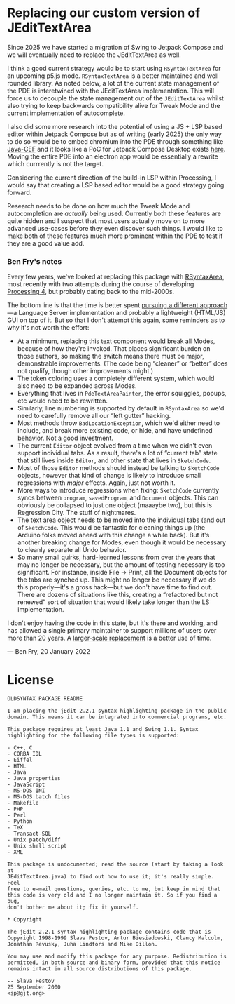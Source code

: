 # Replacing our custom version of JEditTextArea

Since 2025 we have started a migration of Swing to Jetpack Compose and we will eventually need to replace the JEditTextArea as well.

I think a good current strategy would be to start using `RSyntaxTextArea` for an upcoming p5.js mode. `RSyntaxTextArea` is a better maintained and well rounded library. As noted below, a lot of the current state management of the PDE is interetwined with the JEditTextArea implementation. This will force us to decouple the state management out of the `JEditTextArea` whilst also trying to keep backwards compatibility alive for Tweak Mode and the current implementation of autocomplete.

I also did some more research into the potential of using a JS + LSP based editor within Jetpack Compose but as of writing (early 2025) the only way to do so would be to embed chromium into the PDE through something like [Java-CEF]([url](https://github.com/chromiumembedded/java-cef)) and it looks like a PoC for Jetpack Compose Desktop exists [here](https://github.com/JetBrains/compose-multiplatform/blob/9cd413a4ed125bee5b624550fbd40a05061e912a/experimental/cef/src/main/kotlin/org/jetbrains/compose/desktop/browser/BrowserView.kt). Moving the entire PDE into an electron app would be essentially a rewrite which currrently is not the target. 

Considering the current direction of the build-in LSP within Processing, I would say that creating a LSP based editor would be a good strategy going forward.

Research needs to be done on how much the Tweak Mode and autocompletion are _actually_ being used. Currently both these features are quite hidden and I suspect that most users actually move on to more advanced use-cases before they even discover such things. I would like to make both of these features much more prominent within the PDE to test if they are a good value add. 

### Ben Fry's notes

Every few years, we've looked at replacing this package with [RSyntaxArea](https://github.com/bobbylight/RSyntaxTextArea), most recently with two attempts during the course of developing [Processing 4](https://github.com/processing/processing4/wiki/Processing-4), but probably dating back to the mid-2000s.

The bottom line is that the time is better spent [pursuing a different approach](https://github.com/processing/processing4/blob/master/CONTRIBUTING.md#editor)—a Language Server implementation and probably a lightweight (HTML/JS) GUI on top of it. But so that I don't attempt this again, some reminders as to why it's not worth the effort:

* At a minimum, replacing this text component would break all Modes, because of how they're invoked. That places significant burden on those authors, so making the switch means there must be major, demonstrable improvements. (The code being “cleaner” or “better” does not qualify, though other improvements might.)
* The token coloring uses a completely different system, which would also need to be expanded across Modes. 
* Everything that lives in `PdeTextAreaPainter`,  the error squiggles, popups, etc would need to be rewritten. 
* Similarly, line numbering is supported by default in `RSyntaxArea` so we'd need to carefully remove all our “left gutter” hacking.
* Most methods throw `BadLocationException`, which we'd either need to include, and break more existing code, or hide, and have undefined behavior. Not a good investment.
* The current `Editor` object evolved from a time when we didn't even support individual tabs. As a result, there's a lot of “current tab” state that still lives inside `Editor`, and other state that lives in `SketchCode`. 
* Most of those `Editor` methods should instead be talking to `SketchCode` objects, however that kind of change is likely to introduce small regressions with *major* effects. Again, just not worth it.
* More ways to introduce regressions when fixing: `SketchCode` currently syncs between `program`, `savedProgram`, and `Document` objects. This can obviously be collapsed to just one object (maaaybe two), but this is Regression City. The stuff of nightmares. 
* The text area object needs to be moved into the individual tabs (and out of `SketchCode`. This would be fantastic for cleaning things up (the Arduino folks moved ahead with this change a while back). But it's another breaking change for Modes, even though it would be necessary to cleanly separate all Undo behavior.
* So many small quirks, hard-learned lessons from over the years that may no longer be necessary, but the amount of testing necessary is too significant. For instance, inside File → Print, all the Document objects for the tabs are synched up. This might no longer be necessary if we do this properly—it's a gross hack—but we don't have time to find out. There are dozens of situations like this, creating a “refactored but not renewed” sort of situation that would likely take longer than the LS implementation.

I don't enjoy having the code in this state, but it's there and working, and has allowed a single primary maintainer to support millions of users over more than 20 years. A [larger-scale replacement](https://github.com/processing/processing4/blob/master/CONTRIBUTING.md#editor) is a better use of time.

— Ben Fry, 20 January 2022


# License

```
OLDSYNTAX PACKAGE README

I am placing the jEdit 2.2.1 syntax highlighting package in the public
domain. This means it can be integrated into commercial programs, etc.

This package requires at least Java 1.1 and Swing 1.1. Syntax
highlighting for the following file types is supported:

- C++, C
- CORBA IDL
- Eiffel
- HTML
- Java
- Java properties
- JavaScript
- MS-DOS INI
- MS-DOS batch files
- Makefile
- PHP
- Perl
- Python
- TeX
- Transact-SQL
- Unix patch/diff
- Unix shell script
- XML

This package is undocumented; read the source (start by taking a look at
JEditTextArea.java) to find out how to use it; it's really simple. Feel
free to e-mail questions, queries, etc. to me, but keep in mind that
this code is very old and I no longer maintain it. So if you find a bug,
don't bother me about it; fix it yourself.

* Copyright

The jEdit 2.2.1 syntax highlighting package contains code that is
Copyright 1998-1999 Slava Pestov, Artur Biesiadowski, Clancy Malcolm,
Jonathan Revusky, Juha Lindfors and Mike Dillon.

You may use and modify this package for any purpose. Redistribution is
permitted, in both source and binary form, provided that this notice
remains intact in all source distributions of this package.

-- Slava Pestov
25 September 2000
<sp@gjt.org>
```
